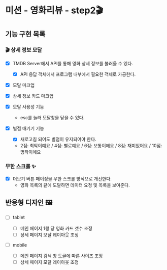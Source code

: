 # 미션 - 영화리뷰 - step2🎬

## 기능 구현 목록

### 🎬 상세 정보 모달

- [x] TMDB Server에서 API를 통해 영화 상세 정보를 불러올 수 있다.

  - [x] API 응답 객체에서 프로그램 내부에서 필요한 객체로 가공한다.

- [x] 모달 마크업
- [x] 상세 정보 카드 마크업

- [x] 모달 사용성 기능

  - esc를 눌러 모달창을 닫을 수 있다.

- [x] 별점 매기기 기능
  - [x] 새로고침 되어도 별점이 유지되어야 한다.
  - 2점: 최악이예요 / 4점: 별로예요 / 6점: 보통이에요 / 8점: 재미있어요 / 10점: 명작이에요

### 무한 스크롤 ✨

- [x] 더보기 버튼 페이징을 무한 스크롤 방식으로 개선한다.
  - 영화 목록의 끝에 도달하면 데이터 요청 및 목록을 보여준다.

## 반응형 디자인 🖼

- [ ] tablet

  - [ ] 메인 페이지 1행 당 영화 카드 갯수 조정
  - [ ] 상세 페이지 모달 레이아웃 조정

- [ ] mobile
  - [ ] 메인 페이지 검색 창 토글에 따른 사이즈 조정
  - [ ] 상세 페이지 모달 레이아웃 조정
